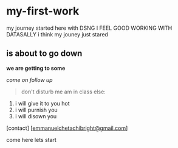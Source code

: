 # my-first-work
my journey started here with DSNG
I FEEL GOOD WORKING WITH DATASALLY 
i think my jouney just stared

## is about to go down
**we are getting to some**

*come on follow up*
> don't disturb me am in class else:
1. i will give it to you hot
2. i will purnish you
3. i will disown you

[contact] [emmanuelchetachibright@gmail.com]

come here lets start
